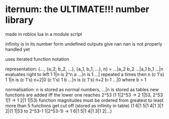 # iternum: the ULTIMATE!!! number library
made in roblox lua in a module script

infinity is in its number form
undefined outputs give nan
nan is not properly handled yet

uses iterated function notation

representation:
{..., {a_2, b_2, ...}, {a_1, b_1, ...}, n} = ...|a_2 b_2 ...|a_1 b_1 ...|n
evaluates right to left
1 1|n is 2^n
a ...|n is 1 ...| repeated a times then n
(c 1's) 1 1|n is (c 1's) n+2|0
(c 1's) 1 b ...|n is (c 1's) n+2 b-1 ...|0 where b > 1

normalisation:
n is stored as normal numbers, ...|n is stored as tables
new functions are added iff the lower one reaches 2^53
(1 1|2^53 -> 2 1|53, 2^53 1|1 -> 1 2|1 1|53)
function magnitudes must be ordered from greatest to least
more than 5 functions get cut off (stored as infinity in table)
(1 6|1 5|1 4|1 3|1 2|(1 1|53 to 2^53-1 1|2^53-1) -> 1 6|1 5|1 4|1 3|1 2|...)
